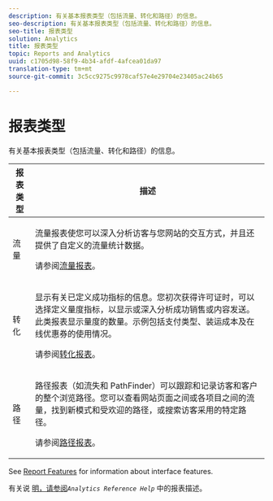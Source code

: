 ```yaml
---
description: 有关基本报表类型（包括流量、转化和路径）的信息。
seo-description: 有关基本报表类型（包括流量、转化和路径）的信息。
seo-title: 报表类型
solution: Analytics
title: 报表类型
topic: Reports and Analytics
uuid: c1705d98-58f9-4b34-afdf-4afcea01da97
translation-type: tm+mt
source-git-commit: 3c5cc9275c9978caf57e4e29704e23405ac24b65

---
```



# 报表类型

有关基本报表类型（包括流量、转化和路径）的信息。

<table id="table_C167C2A2EA4742E9B14DA4F90C6FCEE2"> 
 <thead> 
  <tr> 
   <th colname="col1" class="entry"> 报表类型 </th> 
   <th colname="col2" class="entry"> 描述 </th> 
  </tr> 
 </thead>
 <tbody> 
  <tr> 
   <td colname="col1"> 流量 </td> 
   <td colname="col2"> <p>流量报表使您可以深入分析访客与您网站的交互方式，并且还提供了自定义的流量统计数据。 </p> <p>请参阅<a href="https://marketing.adobe.com/resources/help/en_US/reference/reports_traffic.html" format="https" scope="external">流量报表</a>。 </p> </td> 
  </tr> 
  <tr> 
   <td colname="col1"> 转化 </td> 
   <td colname="col2"> <p>显示有关已定义成功指标的信息。您初次获得许可证时，可以选择定义量度指标，以显示或深入分析成功销售或内容发送。此类报表显示量度的数量。示例包括支付类型、装运成本及在线优惠券的使用情况。 </p> <p>请参阅<a href="https://marketing.adobe.com/resources/help/en_US/reference/reports_conversion.html" format="https" scope="external">转化报表</a>。 </p> </td> 
  </tr> 
  <tr> 
   <td colname="col1"> 路径 </td> 
   <td colname="col2"> <p>路径报表（如流失和 PathFinder）可以跟踪和记录访客和客户的整个浏览路径。您可以查看网站页面之间或各项目之间的流量，找到新模式和受欢迎的路径，或搜索访客采用的特定路径。 </p> <p>请参阅<a href="https://marketing.adobe.com/resources/help/en_US/reference/reports_paths.html" format="https" scope="external">路径报表</a>。 </p> </td> 
  </tr> 
 </tbody> 
</table>

See [Report Features](../../analyze/reports-analytics/overview/report-overview.md#concept_AEA3BBC8167040198E0FECEAB2E0A677) for information about interface features.

有关说 [明，请参阅](https://marketing.adobe.com/resources/help/en_US/reference/reports_descriptions.html)*`Analytics Reference Help`* 中的报表描述。
